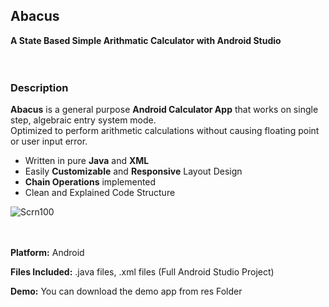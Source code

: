<div>
<h2>Abacus</h2>
<strong>A State Based Simple Arithmatic Calculator with Android Studio</strong>
<br/><br/><br/>
<!-- <img src="./res/Banner.jpg"> -->
<h3>Description</h3>

<p><b>Abacus</b> is a general purpose <b>Android Calculator App</b> that works on single step, algebraic entry system mode.
<br>
Optimized to perform arithmetic calculations without causing floating point or user input error.</p>
<ul>
<li>Written in pure <b>Java</b> and <b>XML</b></li>
<li>Easily <b>Customizable</b> and <b>Responsive</b> Layout Design</li>
<li><b>Chain Operations</b> implemented</li>
<li>Clean and Explained Code Structure</li>
</ul>
<img src="https://preview.ibb.co/mF3r2K/Scrn100.jpg" alt="Scrn100" border="0">
<br>
<br><br>
<p>
<b>Platform:</b> Android</p>
<p><b>Files Included:</b> .java files, .xml files (Full Android Studio Project)</p>
<p><b>Demo:</b> You can download the demo app from res Folder</p>
</div>
